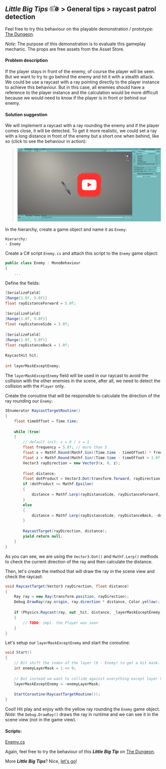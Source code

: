 ## _**Little Big Tips**_ ![Joystick](https://raw.githubusercontent.com/alissin/alissin.github.io/master/images/joystick.png) > General tips > raycast patrol detection

Feel free to try this behaviour on the playable demonstration / prototype: [The Dungeon](https://simmer.io/@alissin/the-dungeon).

_Note_: The purpose of this demonstration is to evaluate this gameplay mechanic. The props are free assets from the Asset Store.

#### Problem description
If the player stays in front of the enemy, of course the player will be seen. But we want to try to go behind the enemy and hit it with a stealth attack. We could be use a raycast with a ray pointing directly to the player instance to achieve this behaviour. But in this case, all enemies should have a reference to the player instance and the calculation would be more difficult because we would need to know if the player is in front or behind our enemy.

#### Solution suggestion
We will implement a raycast with a ray rounding the enemy and if the player comes close, it will be detected. To get it more realistic, we could set a ray with a long distance in front of the enemy but a short one when behind, like so (click to see the behaviour in action):

> [![raycast patrol detection](./../z_images/raycast-patrol-detection_small.png)](https://youtu.be/y9Yd5Q0NrgE)

In the hierarchy, create a game object and name it as `Enemy`:

```
Hierarchy:
- Enemy
```

Create a C# script `Enemy.cs` and attach this script to the `Enemy` game object:

```csharp
public class Enemy : MonoBehaviour
{
    ...
```

Define the fields:

```csharp
[SerializeField]
[Range(1.0f, 5.0f)]
float rayDistanceForward = 5.0f;

[SerializeField]
[Range(1.0f, 5.0f)]
float rayDistanceSide = 3.0f;

[SerializeField]
[Range(1.0f, 5.0f)]
float rayDistanceBack = 1.0f;

RaycastHit hit;

int layerMaskExceptEnemy;
```

The `layerMaskExceptEnemy` field will be used in our raycast to avoid the collision with the other enemies in the scene, after all, we need to detect the collision with the `Player` only.

Create the coroutine that will be responsible to calculate the direction of the ray rounding our `Enemy`:

```csharp
IEnumerator RaycastTargetRoutine()
{
    float timeOffset = Time.time;
 
    while (true)
    {
        // default init: x = 0 / z = 1
        float frequency = 5.0f; // more than 5 
        float x = Mathf.Round(Mathf.Sin((Time.time - timeOffset) * frequency) * 10) / 10;
        float z = Mathf.Round(Mathf.Sin((Time.time - timeOffset + 1.0f) * frequency) * 10) / 10;
        Vector3 rayDirection = new Vector3(x, 0, z);

        float distance;
        float dotProduct = Vector3.Dot(transform.forward, rayDirection);
        if (dotProduct >= Mathf.Epsilon)
        {
            distance = Mathf.Lerp(rayDistanceSide, rayDistanceForward, dotProduct);
        }
        else
        {
            distance = Mathf.Lerp(rayDistanceSide, rayDistanceBack, -dotProduct); // invert because Lerp runs with 0 to 1
        }

        RaycastTarget(rayDirection, distance);
        yield return null;
    }
}
```

As you can see, we are using the `Vector3.Dot()` and `Mathf.Lerp()` methods to check the current direction of the ray and then calculate the distance.

Then, let's create the method that will draw the ray in the scene view and check the raycast:

```csharp
void RaycastTarget(Vector3 rayDirection, float distance)
{
    Ray ray = new Ray(transform.position, rayDirection);
    Debug.DrawRay(ray.origin, ray.direction * distance, Color.yellow);

    if (Physics.Raycast(ray, out _hit, distance, _layerMaskExceptEnemy))
    {
        // TODO: impl. the Player was seen
    }
}
```

Let's setup our `layerMaskExceptEnemy` and start the coroutine:

```csharp
void Start()
{
    // Bit shift the index of the layer (9 - Enemy) to get a bit mask. This would cast rays only against colliders in layer 9.
    int enemyLayerMask = 1 << 9;

    // But instead we want to collide against everything except layer 9. The ~ operator does this, it inverts a bitmask.
    layerMaskExceptEnemy = ~enemyLayerMask;

    StartCoroutine(RaycastTargetRoutine());
}
```

Cool! Hit play and enjoy with the yellow ray rounding the `Enemy` game object.<br/>
_Note:_ the `Debug.DrawRay()` draws the ray in runtime and we can see it in the scene view (not in the game view).

#### Scripts:
[Enemy.cs](./Enemy.cs)

Again, feel free to try the behaviour of this _**Little Big Tip**_ on [The Dungeon](https://simmer.io/@alissin/the-dungeon).

More _**Little Big Tips**_? Nice, [let's go](https://github.com/alissin/little-big-tips)!
